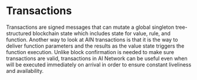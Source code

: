 # Transactions

Transactions are signed messages that can mutate a global singleton tree-structured blockchain state which includes state for value, rule, and function. Another way to look at AIN transactions is that it is the way to deliver function parameters and the results as the value state triggers the function execution. Unlike block confirmation is needed to make sure transactions are valid, transactions in AI Network can be useful even when will be executed immediately on arrival in order to ensure constant liveliness and availability.

